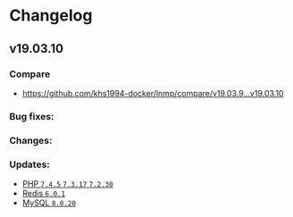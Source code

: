# Changelog

## v19.03.10

### Compare

* https://github.com/khs1994-docker/lnmp/compare/v19.03.9...v19.03.10

### Bug fixes:

### Changes:

### Updates:

* [PHP `7.4.5` `7.3.17` `7.2.30`](https://www.php.net/ChangeLog-7.php#7.4.5)
* [Redis `6.0.1`](https://raw.githubusercontent.com/antirez/redis/6.0/00-RELEASENOTES)
* [MySQL `8.0.20`](https://dev.mysql.com/doc/relnotes/mysql/8.0/en/news-8-0-20.html)
